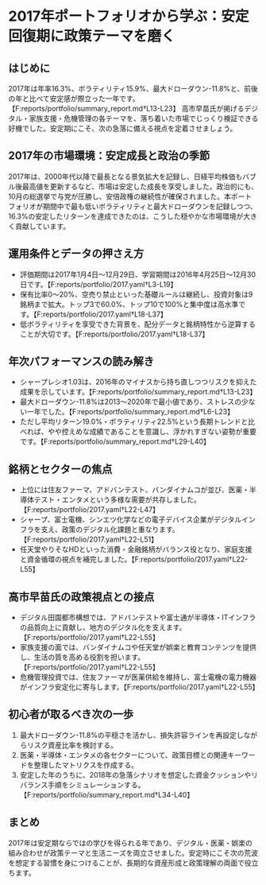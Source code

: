 # 2017年ポートフォリオから学ぶ：安定回復期に政策テーマを磨く

## はじめに
2017年は年率16.3%、ボラティリティ15.9%、最大ドローダウン-11.8%と、前後の年と比べて安定感が際立った一年です。【F:reports/portfolio/summary_report.md†L13-L23】 高市早苗氏が掲げるデジタル・家族支援・危機管理の各テーマを、落ち着いた市場でじっくり検証できる好機でした。安定期にこそ、次の急落に備える視点を定着させましょう。

## 2017年の市場環境：安定成長と政治の季節
2017年は、2000年代以降で最長となる景気拡大を記録し、日経平均株価もバブル後最高値を更新するなど、市場は安定した成長を享受しました。政治的にも、10月の総選挙で与党が圧勝し、安倍政権の継続性が確保されました。本ポートフォリオが期間中で最も低いボラティリティと最大ドローダウンを記録しつつ、16.3%の安定したリターンを達成できたのは、こうした穏やかな市場環境が大きく貢献しています。

## 運用条件とデータの押さえ方
- 評価期間は2017年1月4日〜12月29日、学習期間は2016年4月25日〜12月30日です。【F:reports/portfolio/2017.yaml†L3-L19】
- 保有比率0〜20%、空売り禁止といった基礎ルールは継続し、投資対象は9銘柄まで拡大。トップ3で60.0%、トップ10で100%と集中度は高水準です。【F:reports/portfolio/2017.yaml†L18-L37】
- 低ボラティリティを享受できた背景を、配分データと銘柄特性から逆算することが大切です。【F:reports/portfolio/2017.yaml†L18-L37】

## 年次パフォーマンスの読み解き
- シャープレシオ1.03は、2016年のマイナスから持ち直しつつリスクを抑えた成果を示しています。【F:reports/portfolio/summary_report.md†L13-L23】
- 最大ドローダウン-11.8%は2013〜2020年で最小値であり、ストレスの少ない一年でした。【F:reports/portfolio/summary_report.md†L6-L23】
- ただし平均リターン19.0%・ボラティリティ22.5%という長期トレンドと比べれば、やや控えめな成績であることを意識し、浮かれすぎない姿勢が重要です。【F:reports/portfolio/summary_report.md†L29-L40】

## 銘柄とセクターの焦点
- 上位には住友ファーマ、アドバンテスト、バンダイナムコが並び、医薬・半導体テスト・エンタメという多様な需要が共存しました。【F:reports/portfolio/2017.yaml†L22-L47】
- シャープ、富士電機、シンエツ化学などの電子デバイス企業がデジタルインフラを支え、政策のデジタル化課題と重なります。【F:reports/portfolio/2017.yaml†L22-L51】
- 任天堂やりそなHDといった消費・金融銘柄がバランス役となり、家庭支援と資金循環の視点を補完しました。【F:reports/portfolio/2017.yaml†L22-L55】

## 高市早苗氏の政策視点との接点
- デジタル田園都市構想では、アドバンテストや富士通が半導体・ITインフラの品質向上に貢献し、地方のデジタル化を支えます。【F:reports/portfolio/2017.yaml†L22-L55】
- 家族支援の面では、バンダイナムコや任天堂が娯楽と教育コンテンツを提供し、生活の質を高める役割を担います。【F:reports/portfolio/2017.yaml†L22-L55】
- 危機管理投資では、住友ファーマが医薬供給を維持し、富士電機の電力機器がインフラ安定化に寄与します。【F:reports/portfolio/2017.yaml†L22-L55】

## 初心者が取るべき次の一歩
1. 最大ドローダウン-11.8%の平穏さを活かし、損失許容ラインを再設定しながらリスク資産比率を検討する。
2. 医薬・半導体・エンタメの各セクターについて、政策目標との関連キーワードを整理したマトリクスを作成する。
3. 安定した年のうちに、2018年の急落シナリオを想定した資金クッションやリバランス手順をシミュレーションする。【F:reports/portfolio/summary_report.md†L34-L40】

## まとめ
2017年は安定期ならではの学びを得られる年であり、デジタル・医薬・娯楽の組み合わせが政策テーマと生活ニーズを両立させました。安定時にこそ次の荒波を想定する習慣を身につけることが、長期的な資産形成と政策理解の両面で役立ちます。
